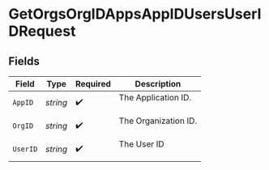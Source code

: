 # GetOrgsOrgIDAppsAppIDUsersUserIDRequest


## Fields

| Field                  | Type                   | Required               | Description            |
| ---------------------- | ---------------------- | ---------------------- | ---------------------- |
| `AppID`                | *string*               | :heavy_check_mark:     | The Application ID.<br/><br/> |
| `OrgID`                | *string*               | :heavy_check_mark:     | The Organization ID.<br/><br/> |
| `UserID`               | *string*               | :heavy_check_mark:     | The User ID<br/><br/>  |